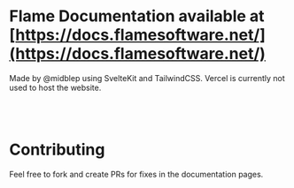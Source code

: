 # Flame Documentation available at [https://docs.flamesoftware.net/](https://docs.flamesoftware.net/)

Made by @midblep using SvelteKit and TailwindCSS. Vercel is currently not used to host the website.

<br/><br/>

# Contributing

Feel free to fork and create PRs for fixes in the documentation pages.